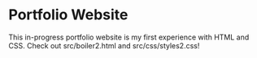 # Portfolio Website

This in-progress portfolio website is my first experience with HTML and CSS.  Check out src/boiler2.html and src/css/styles2.css!
